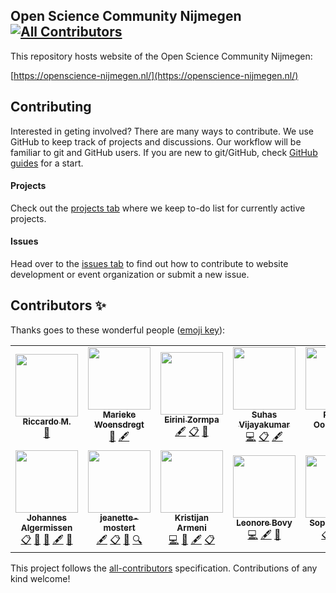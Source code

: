 Open Science Community Nijmegen
[![All Contributors](https://img.shields.io/badge/all_contributors-11-orange.svg?style=flat-square)](#contributors)
---

This repository hosts website of the Open Science Community Nijmegen:

[https://openscience-nijmegen.nl/](https://openscience-nijmegen.nl/)

## Contributing

Interested in geting involved? There are many ways to contribute. We
use GitHub to keep track of projects and discussions. Our workflow
will be familiar to git
and GitHub users. If you are new to git/GitHub, check
[GitHub guides](https://guides.github.com/) for a start.

#### Projects

Check out the [projects
tab](https://github.com/Radboud-University/osc-nijmegen/projects) where
we keep to-do list for currently active projects.

#### Issues

Head over to the [issues
tab](https://github.com/Radboud-University/osc-nijmegen/issues) to
find out how to contribute to website development or event
organization or submit a new issue.

## Contributors ✨

Thanks goes to these wonderful people ([emoji key](https://allcontributors.org/docs/en/emoji-key)):

<!-- ALL-CONTRIBUTORS-LIST:START - Do not remove or modify this section -->
<!-- prettier-ignore-start -->
<!-- markdownlint-disable -->
<table>
  <tr>
    <td align="center"><a href="https://github.com/norok2"><img src="https://avatars1.githubusercontent.com/u/4312650?v=4?s=100" width="100px;" alt=""/><br /><sub><b>Riccardo M.</b></sub></a><br /><a href="#tool-norok2" title="Tools">🔧</a></td>
    <td align="center"><a href="https://marieke-woensdregt.github.io/"><img src="https://avatars2.githubusercontent.com/u/10545959?v=4?s=100" width="100px;" alt=""/><br /><sub><b>Marieke Woensdregt</b></sub></a><br /><a href="https://github.com/Radboud-University/osc-nijmegen/commits?author=marieke-woensdregt" title="Documentation">📖</a> <a href="#content-marieke-woensdregt" title="Content">🖋</a></td>
    <td align="center"><a href="https://github.com/eirini-zormpa"><img src="https://avatars3.githubusercontent.com/u/30151074?v=4?s=100" width="100px;" alt=""/><br /><sub><b>Eirini Zormpa</b></sub></a><br /><a href="#content-eirini-zormpa" title="Content">🖋</a> <a href="#eventOrganizing-eirini-zormpa" title="Event Organizing">📋</a> <a href="#ideas-eirini-zormpa" title="Ideas, Planning, & Feedback">🤔</a></td>
    <td align="center"><a href="https://github.com/suhasvijayakumar"><img src="https://avatars1.githubusercontent.com/u/4101365?v=4?s=100" width="100px;" alt=""/><br /><sub><b>Suhas Vijayakumar</b></sub></a><br /><a href="https://github.com/Radboud-University/osc-nijmegen/commits?author=suhasvijayakumar" title="Code">💻</a> <a href="#eventOrganizing-suhasvijayakumar" title="Event Organizing">📋</a> <a href="#content-suhasvijayakumar" title="Content">🖋</a></td>
    <td align="center"><a href="https://github.com/robertoostenveld"><img src="https://avatars1.githubusercontent.com/u/899043?v=4?s=100" width="100px;" alt=""/><br /><sub><b>Robert Oostenveld</b></sub></a><br /><a href="https://github.com/Radboud-University/osc-nijmegen/commits?author=robertoostenveld" title="Code">💻</a></td>
    <td align="center"><a href="https://github.com/Frederik-D-Weber"><img src="https://avatars1.githubusercontent.com/u/19636325?v=4?s=100" width="100px;" alt=""/><br /><sub><b>Frederik-D-Weber</b></sub></a><br /><a href="https://github.com/Radboud-University/osc-nijmegen/commits?author=Frederik-D-Weber" title="Code">💻</a></td>
    <td align="center"><a href="https://github.com/JoKeyser"><img src="https://avatars1.githubusercontent.com/u/8722846?v=4?s=100" width="100px;" alt=""/><br /><sub><b>Johannes Keyser</b></sub></a><br /><a href="#design-JoKeyser" title="Design">🎨</a></td>
  </tr>
  <tr>
    <td align="center"><a href="https://github.com/johalgermissen"><img src="https://avatars1.githubusercontent.com/u/36693723?v=4?s=100" width="100px;" alt=""/><br /><sub><b>Johannes Algermissen</b></sub></a><br /><a href="#eventOrganizing-johalgermissen" title="Event Organizing">📋</a> <a href="#blog-johalgermissen" title="Blogposts">📝</a> <a href="#ideas-johalgermissen" title="Ideas, Planning, & Feedback">🤔</a> <a href="#content-johalgermissen" title="Content">🖋</a> <a href="#maintenance-johalgermissen" title="Maintenance">🚧</a></td>
    <td align="center"><a href="https://github.com/jeanette-mostert"><img src="https://avatars0.githubusercontent.com/u/56967046?v=4?s=100" width="100px;" alt=""/><br /><sub><b>jeanette-mostert</b></sub></a><br /><a href="#content-jeanette-mostert" title="Content">🖋</a> <a href="#eventOrganizing-jeanette-mostert" title="Event Organizing">📋</a> <a href="#blog-jeanette-mostert" title="Blogposts">📝</a> <a href="#fundingFinding-jeanette-mostert" title="Funding Finding">🔍</a></td>
    <td align="center"><a href="https://github.com/KristijanArmeni"><img src="https://avatars3.githubusercontent.com/u/14061041?v=4?s=100" width="100px;" alt=""/><br /><sub><b>Kristijan Armeni</b></sub></a><br /><a href="https://github.com/Radboud-University/osc-nijmegen/commits?author=KristijanArmeni" title="Code">💻</a> <a href="#maintenance-KristijanArmeni" title="Maintenance">🚧</a> <a href="#content-KristijanArmeni" title="Content">🖋</a> <a href="#eventOrganizing-KristijanArmeni" title="Event Organizing">📋</a></td>
    <td align="center"><a href="https://github.com/leonorebovy"><img src="https://avatars1.githubusercontent.com/u/36054122?v=4?s=100" width="100px;" alt=""/><br /><sub><b>Leonore Bovy</b></sub></a><br /><a href="https://github.com/Radboud-University/osc-nijmegen/commits?author=leonorebovy" title="Code">💻</a> <a href="#content-leonorebovy" title="Content">🖋</a> <a href="#ideas-leonorebovy" title="Ideas, Planning, & Feedback">🤔</a></td>
    <td align="center"><a href="https://github.com/aranas"><img src="https://avatars3.githubusercontent.com/u/6906140?v=4?s=100" width="100px;" alt=""/><br /><sub><b>Sophie Arana</b></sub></a><br /><a href="#eventOrganizing-aranas" title="Event Organizing">📋</a> <a href="#tutorial-aranas" title="Tutorials">✅</a> <a href="#talk-aranas" title="Talks">📢</a></td>
    <td align="center"><a href="https://github.com/evapoort"><img src="https://avatars.githubusercontent.com/u/15691786?v=4?s=100" width="100px;" alt=""/><br /><sub><b>evapoort</b></sub></a><br /><a href="#eventOrganizing-evapoort" title="Event Organizing">📋</a> <a href="#ideas-evapoort" title="Ideas, Planning, & Feedback">🤔</a> <a href="#blog-evapoort" title="Blogposts">📝</a></td>
  </tr>
</table>

<!-- markdownlint-restore -->
<!-- prettier-ignore-end -->

<!-- ALL-CONTRIBUTORS-LIST:END -->

This project follows the [all-contributors](https://github.com/all-contributors/all-contributors) specification. Contributions of any kind welcome!